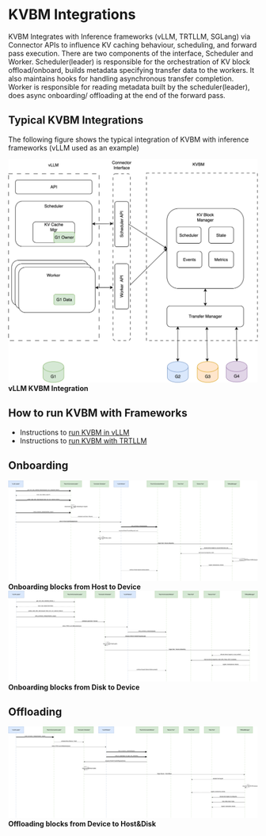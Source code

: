 <!--
SPDX-FileCopyrightText: Copyright (c) 2025 NVIDIA CORPORATION & AFFILIATES.
All rights reserved.
SPDX-License-Identifier: Apache-2.0

Licensed under the Apache License, Version 2.0 (the "License");
you may not use this file except in compliance with the License.
You may obtain a copy of the License at

http://www.apache.org/licenses/LICENSE-2.0

Unless required by applicable law or agreed to in writing, software
distributed under the License is distributed on an "AS IS" BASIS,
WITHOUT WARRANTIES OR CONDITIONS OF ANY KIND, either express or implied.
See the License for the specific language governing permissions and
limitations under the License.
-->

# KVBM Integrations

KVBM Integrates with Inference frameworks (vLLM, TRTLLM, SGLang) via Connector APIs to influence KV caching behaviour, scheduling, and forward pass execution.
There are two components of the interface, Scheduler and Worker. Scheduler(leader) is responsible for the orchestration of KV block offload/onboard, builds metadata specifying transfer data to the workers. It also maintains hooks for handling asynchronous transfer completion. Worker is responsible for reading metadata built by the scheduler(leader), does async onboarding/ offloading at the end of the forward pass.

## Typical KVBM Integrations

The following figure shows the typical integration of KVBM with inference frameworks (vLLM used as an example)

![vLLM KVBM Integration ](../images/kvbm-integrations.png)
**vLLM KVBM Integration**


## How to run KVBM with Frameworks
* Instructions to [run KVBM in vLLM](vllm-setup.md)
* Instructions to [run KVBM with TRTLLM](trtllm-setup.md)

## Onboarding
![Onboarding blocks from Host to Device](../images/kvbm-onboard-host2device.png)
**Onboarding blocks from Host to Device**
![Onboarding blocks from Disk to Device](../images/kvbm-onboard-disk2device.png)
**Onboarding blocks from Disk to Device**

## Offloading
![Offloading blocks from Device to Host&Disk](../images/kvbm-offload.png)
**Offloading blocks from Device to Host&Disk**
